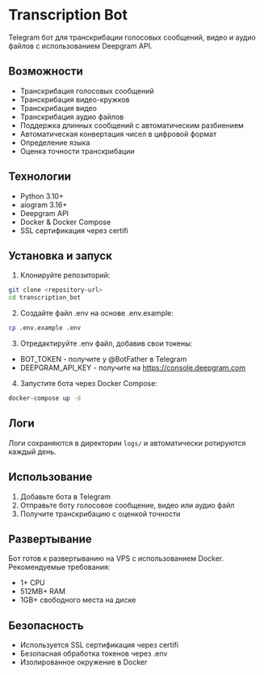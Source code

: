 # Transcription Bot

Telegram бот для транскрибации голосовых сообщений, видео и аудио файлов с использованием Deepgram API.

## Возможности

- Транскрибация голосовых сообщений
- Транскрибация видео-кружков
- Транскрибация видео
- Транскрибация аудио файлов
- Поддержка длинных сообщений с автоматическим разбиением
- Автоматическая конвертация чисел в цифровой формат
- Определение языка
- Оценка точности транскрибации

## Технологии

- Python 3.10+
- aiogram 3.16+
- Deepgram API
- Docker & Docker Compose
- SSL сертификация через certifi

## Установка и запуск

1. Клонируйте репозиторий:
```bash
git clone <repository-url>
cd transcription_bot
```

2. Создайте файл .env на основе .env.example:
```bash
cp .env.example .env
```

3. Отредактируйте .env файл, добавив свои токены:
- BOT_TOKEN - получите у @BotFather в Telegram
- DEEPGRAM_API_KEY - получите на https://console.deepgram.com

4. Запустите бота через Docker Compose:
```bash
docker-compose up -d
```

## Логи

Логи сохраняются в директории `logs/` и автоматически ротируются каждый день.

## Использование

1. Добавьте бота в Telegram
2. Отправьте боту голосовое сообщение, видео или аудио файл
3. Получите транскрибацию с оценкой точности

## Развертывание

Бот готов к развертыванию на VPS с использованием Docker. Рекомендуемые требования:
- 1+ CPU
- 512MB+ RAM
- 1GB+ свободного места на диске

## Безопасность

- Используется SSL сертификация через certifi
- Безопасная обработка токенов через .env
- Изолированное окружение в Docker
